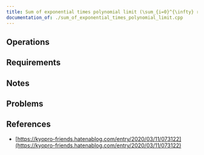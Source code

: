 ```yaml
---
title: Sum of exponential times polynomial limit (\sum_{i=0}^{\infty} r^i i^d)
documentation_of: ./sum_of_exponential_times_polynomial_limit.cpp
---
```


## Operations

## Requirements

## Notes

## Problems

## References

- [https://kyopro-friends.hatenablog.com/entry/2020/03/11/073122](https://kyopro-friends.hatenablog.com/entry/2020/03/11/073122)
